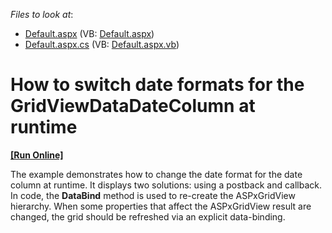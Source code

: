 <!-- default file list -->
*Files to look at*:

* [Default.aspx](./CS/WebSite/Default.aspx) (VB: [Default.aspx](./VB/WebSite/Default.aspx))
* [Default.aspx.cs](./CS/WebSite/Default.aspx.cs) (VB: [Default.aspx.vb](./VB/WebSite/Default.aspx.vb))
<!-- default file list end -->
# How to switch date formats for the GridViewDataDateColumn at runtime
<!-- run online -->
**[[Run Online]](https://codecentral.devexpress.com/e2530/)**
<!-- run online end -->


<p>The example demonstrates how to change the date format for the date column at runtime. It displays two solutions: using a postback and callback.<br />
In code, the <strong>DataBind</strong> method is used to re-create the ASPxGridView hierarchy. When some properties that affect the ASPxGridView result are changed, the grid should be refreshed via an explicit data-binding.</p>

<br/>


